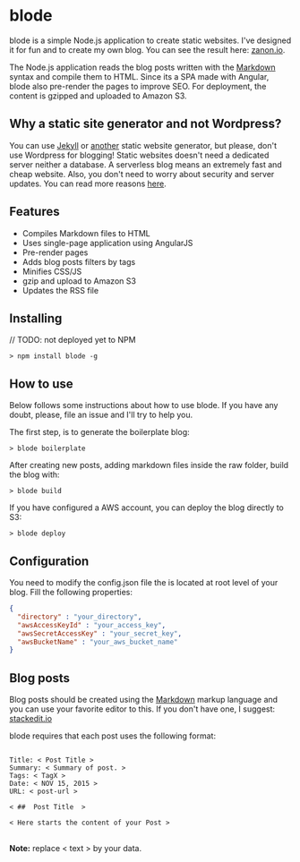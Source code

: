 # blode
blode is a simple Node.js application to create static websites. I've designed it for fun and to create my own blog. You can see the result here: [zanon.io](http://zanon.io).

The Node.js application reads the blog posts written with the [Markdown](http://daringfireball.net/projects/markdown/) syntax and compile them to HTML. Since its a SPA made with Angular, blode also pre-render the pages to improve SEO. For deployment, the content is gzipped and uploaded to Amazon S3.

## Why a static site generator and not Wordpress?
You can use [Jekyll](http://jekyllrb.com/) or [another](http://www.sitepoint.com/6-static-blog-generators-arent-jekyll/) static website generator, but please, don't use Wordpress for blogging! Static websites doesn't need a dedicated server neither a database. A serverless blog means an extremely fast and cheap website. Also, you don't need to worry about security and server updates. You can read more reasons [here](http://www.sitepoint.com/wordpress-vs-jekyll-might-want-make-switch/).

## Features

- Compiles Markdown files to HTML
- Uses single-page application using AngularJS
- Pre-render pages
- Adds blog posts filters by tags
- Minifies CSS/JS
- gzip and upload to Amazon S3
- Updates the RSS file

## Installing

// TODO: not deployed yet to NPM

```
> npm install blode -g
```

## How to use

Below follows some instructions about how to use blode. If you have any doubt, please, file an issue and I'll try to help you.

The first step, is to generate the boilerplate blog:
```
> blode boilerplate
```

After creating new posts, adding markdown files inside the raw folder, build the blog with:
```
> blode build
```

If you have configured a AWS account, you can deploy the blog directly to S3:
```
> blode deploy
```

## Configuration

You need to modify the config.json file the is located at root level of your blog. Fill the following properties:

```json
{
  "directory" : "your_directory",
  "awsAccessKeyId" : "your_access_key",
  "awsSecretAccessKey" : "your_secret_key",
  "awsBucketName" : "your_aws_bucket_name"
}
```

## Blog posts

Blog posts should be created using the [Markdown](http://en.wikipedia.org/wiki/Markdown) markup language and you can use your favorite editor to this. If you don't have one, I suggest: [stackedit.io](https://stackedit.io)

blode requires that each post uses the following format:  

<pre>
<code>
Title: < Post Title >  
Summary: < Summary of post. >  
Tags: < TagX >  
Date: < NOV 15, 2015 >  
URL: < post-url >  
       
< ##  Post Title  >  
    
< Here starts the content of your Post >  
</code>
</pre>

**Note:** replace &lt; text &gt; by your data. 
